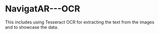 # NavigatAR---OCR
This includes using Tesseract OCR for extracting the text from the images and to showcase the data.

